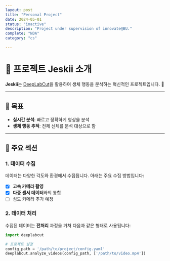 ```yaml
---
layout: post
title: "Personal Project"
date: 2024-05-01
status: "inactive"
description: "Project under supervision of innovate@BU."
complete: "NDA"
category: "cs"

---
```


# 📘 프로젝트 Jeskii 소개

**Jeskii**는 [DeepLabCut](https://www.deeplabcut.org/)을 활용하여 생체 행동을 분석하는 혁신적인 프로젝트입니다. 🧬

---

## 🎯 목표
- **실시간 분석**: 빠르고 정확하게 영상을 분석
- **생체 행동 추적**: 전체 신체를 분석 대상으로 함

---

## 📂 주요 섹션

### 1. 데이터 수집
데이터는 다양한 각도와 환경에서 수집됩니다. 아래는 주요 수집 방법입니다:

- [x] **고속 카메라 촬영**
- [x] **다중 센서 데이터**와의 통합
- [ ] 심도 카메라 추가 예정

### 2. 데이터 처리
수집된 데이터는 **전처리** 과정을 거쳐 다음과 같은 형태로 사용됩니다:

```python
import deeplabcut

# 프로젝트 설정
config_path = '/path/to/project/config.yaml'
deeplabcut.analyze_videos(config_path, ['/path/to/video.mp4'])